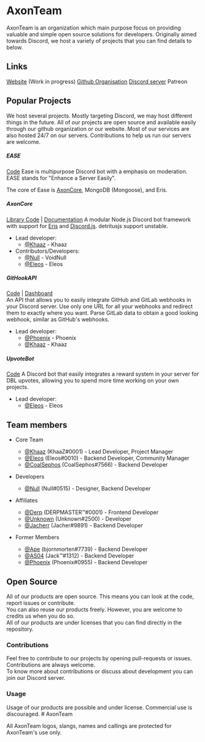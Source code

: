# AxonTeam

AxonTeam is an organization which main purpose focus on providing valuable and simple open source solutions for developers.
Originally aimed towards Discord, we host a variety of projects that you can find details to below.

## Links

[Website](https://axonteam.org) (Work in progress)
[Github Organisation](https://github.com/AxonTeam)
[Discord server](https://discord.gg/QZ6B5US)
Patreon

## Popular Projects

We host several projects. Mostly targeting Discord, we may host different things in the future.
All of our projects are open source and available easily through our github organization or our website.
Most of our services are also hosted 24/7 on our servers. Contributions to help us run our servers are welcome.

##### EASE

[Code](https://github.com/AxonTeam/Ease)
Ease is multipurpose Discord bot with a emphasis on moderation.
EASE stands for "Enhance a Server Easily".

The core of Ease is [AxonCore](#AxonCore), MongoDB (Mongoose), and Eris.

##### AxonCore

[Library Code](https://github.com/Khaazz/AxonCore) | [Documentation](https://khaaz.me/AxonCore)
A modular Node.js Discord bot framework with support for [Eris](https://npmjs.com/package/eris) and [Discord.js](https://discord.js.org). detritusjs support unstable.

- Lead developer: 
  - [@Khaaz](https://github.com/khaazz) - Khaaz
- Contributors/Developers:
  - [@Null](https://github.com/VoidNulll) - VoidNull
  - [@Eleos](https://github.com/EleosOS) - Eleos

##### GitHookAPI

[Code](https://github.com/Khaaz/GitHookAPI) | [Dashboard](https://github.com/AxonTeam/GitHookAPI-Dashboard)  
An API that allows you to easily integrate GitHub and GitLab webhooks in your Discord server. Use only one URL for all your webhooks and redirect them to exactly where you want. Parse GitLab data to obtain a good looking webhook, similar as GitHub's webhooks.

- Lead developer:
  - [@Phoenix](https://github.com/Santhosh-Annamalai) - Phoenix
  - [@Khaaz](https://github.com/Khaaz) - Khaaz

##### UpvoteBot

[Code](https://github.com/AxonTeam/UpvoteBot)
A Discord bot that easily integrates a reward system in your server for DBL upvotes, allowing you to spend more time working on your own projects.

- Lead developer: 
  - [@Eleos](https://github.com/EleosOS) - Eleos

## Team members

- Core Team
  - [@Khaaz](https://github.com/Khaaz) (KhaaZ#0001) - Lead Developer, Project Manager
  - [@Eleos](https://github.com/EleosOS) (Eleos#0010) - Backend Developer, Community Manager
  - [@CoalSephos](https://github.com/CoalSephos) (CoalSephos#7566) - Backend Developer

- Developers
  - [@Null](https://github.com/VoidNulll) (Null#0515) - Designer, Backend Developer

- Affiliates
  - [@Derp](https://github.com/Derpy101) (DERPMASTER™#0001) - Frontend Developer
  - [@Unknown](https://github.com/Unknown401) (Unknown#2500) - Developer
  - [@Jacherr](https://github.com/Jacherr) (Jacher#9891) - Backend Developer

- Former Members
  - [@Ape](https://github.com/bjornmorten) (bjornmorten#7739) - Backend Developer
  - [@AS04](https://github.com/InATrance) (Jack™#1312) - Backend Developer
  - [@Phoenix](https://github.com/Santhosh-Annamalai) (Phoenix#0955) - Backend Developer

## Open Source

All of our products are open source. This means you can look at the code, report issues or contribute.  
You can also reuse our products freely. However, you are welcome to credits us when you do so.  
All of our products are under licenses that you can find directly in the repository.

### Contributions

Feel free to contribute to our projects by opening pull-requests or issues. Contributions are always welcome.  
To know more about contributions or discuss about development you can join our Discord server.  

### Usage

Usage of our products are possible and under license.
Commercial use is discouraged.  # AxonTeam

All AxonTeam logos, slangs, names and callings are protected for AxonTeam's use only.
